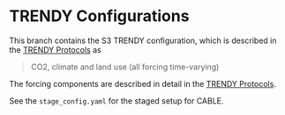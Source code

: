 # TRENDY Configurations

This branch contains the S3 TRENDY configuration, which is described in the [TRENDY Protocols](https://blogs.exeter.ac.uk/trendy/protocol/) as

> CO2, climate and land use (all forcing time-varying)

The forcing components are described in detail in the [TRENDY Protocols](https://blogs.exeter.ac.uk/trendy/protocol/).

See the ```stage_config.yaml``` for the staged setup for CABLE.

